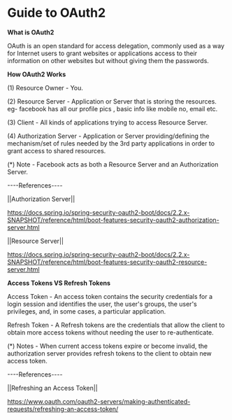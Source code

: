 # Guide to OAuth2

****What is OAuth2**** 

OAuth is an open standard for access delegation, commonly used as a way for Internet users to grant websites or applications access to their information on other websites but without giving them the passwords.

****How OAuth2 Works****

(1) Resource Owner - You.

(2) Resource Server - Application or Server that is storing the resources. eg- facebook has all our profile pics , basic info like mobile no, email etc.
                  	  
(3) Client - All kinds of applications trying to access Resource Server.

(4) Authorization Server - Application or Server providing/defining the mechanism/set of rules needed by the 3rd party applications in order to grant access to shared resources.
                   	   
(*) Note - Facebook acts as both a Resource Server and an Authorization Server.
					   
----References----

||Authorization Server||

https://docs.spring.io/spring-security-oauth2-boot/docs/2.2.x-SNAPSHOT/reference/html/boot-features-security-oauth2-authorization-server.html
 
||Resource Server||

https://docs.spring.io/spring-security-oauth2-boot/docs/2.2.x-SNAPSHOT/reference/html/boot-features-security-oauth2-resource-server.html
 
 
****Access Tokens VS Refresh Tokens****
 
Access Token - An access token contains the security credentials for a login session and identifies the user, the user's groups, the user's privileges, and, in some cases, a particular application.
 
Refresh Token - A Refresh tokens  are the credentials that allow the client to obtain more access tokens without needing the user to re-authenticate. 
 
(*) Notes - When current access tokens expire or become invalid, the authorization server provides refresh tokens to the client to obtain new access token.
 
 ----References----
 
||Refreshing an Access Token||

https://www.oauth.com/oauth2-servers/making-authenticated-requests/refreshing-an-access-token/
 
 
 

